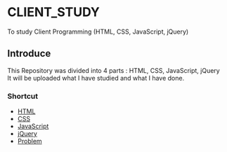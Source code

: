 # CLIENT_STUDY
To study Client Programming (HTML, CSS, JavaScript, jQuery)
## Introduce
This Repository was divided into 4 parts : HTML, CSS, JavaScript, jQuery <br>
It will be uploaded what I have studied and what I have done.<br>

### Shortcut
- [HTML](https://github.com/Chanmi-Kim/CLIENT_STUDY/tree/master/ClientTest/WebContent/HTML) <br>
- [CSS](https://github.com/Chanmi-Kim/CLIENT_STUDY/tree/master/ClientTest/WebContent/CSS) <br>
- [JavaScript](https://github.com/Chanmi-Kim/CLIENT_STUDY/tree/master/ClientTest/WebContent/JavaScript) <br>
- [jQuery](https://github.com/Chanmi-Kim/CLIENT_STUDY/tree/master/ClientTest/WebContent/jQuery) <bt>
- [Problem](https://github.com/Chanmi-Kim/CLIENT_STUDY/tree/master/ClientTest/WebContent/Problem) <br>
